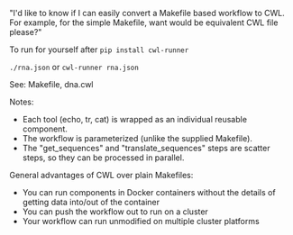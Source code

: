 "I'd like to know if I can easily convert a Makefile based workflow to CWL. For
example, for the simple Makefile, want would be equivalent CWL file please?"

To run for yourself after `pip install cwl-runner`

`./rna.json`
or
`cwl-runner rna.json`

See: Makefile, dna.cwl

Notes:

* Each tool (echo, tr, cat) is wrapped as an individual reusable component.
* The workflow is parameterized (unlike the supplied Makefile).
* The "get_sequences" and "translate_sequences" steps are scatter steps, so they can be processed in parallel.

General advantages of CWL over plain Makefiles:

* You can run components in Docker containers without the details of getting data into/out of the container
* You can push the workflow out to run on a cluster
* Your workflow can run unmodified on multiple cluster platforms
